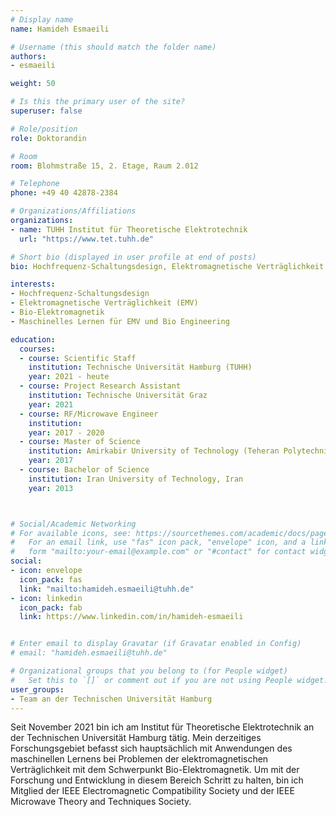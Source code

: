 ```yaml
---
# Display name
name: Hamideh Esmaeili

# Username (this should match the folder name)
authors:
- esmaeili

weight: 50

# Is this the primary user of the site?
superuser: false

# Role/position
role: Doktorandin

# Room
room: Blohmstraße 15, 2. Etage, Raum 2.012

# Telephone
phone: +49 40 42878-2384

# Organizations/Affiliations
organizations:
- name: TUHH Institut für Theoretische Elektrotechnik
  url: "https://www.tet.tuhh.de"

# Short bio (displayed in user profile at end of posts)
bio: Hochfrequenz-Schaltungsdesign, Elektromagnetische Verträglichkeit (EMV), Bio-Elektromagnetik, Maschinelles Lernen für EMV und Bio Engineering

interests:
- Hochfrequenz-Schaltungsdesign
- Elektromagnetische Verträglichkeit (EMV)
- Bio-Elektromagnetik
- Maschinelles Lernen für EMV und Bio Engineering

education:
  courses:
  - course: Scientific Staff
    institution: Technische Universität Hamburg (TUHH)
    year: 2021 - heute
  - course: Project Research Assistant
    institution: Technische Universität Graz
    year: 2021
  - course: RF/Microwave Engineer
    institution:
    year: 2017 - 2020
  - course: Master of Science
    institution: Amirkabir University of Technology (Teheran Polytechnic), Iran
    year: 2017
  - course: Bachelor of Science
    institution: Iran University of Technology, Iran
    year: 2013



# Social/Academic Networking
# For available icons, see: https://sourcethemes.com/academic/docs/page-builder/#icons
#   For an email link, use "fas" icon pack, "envelope" icon, and a link in the
#   form "mailto:your-email@example.com" or "#contact" for contact widget.
social:
- icon: envelope
  icon_pack: fas
  link: "mailto:hamideh.esmaeili@tuhh.de"
- icon: linkedin
  icon_pack: fab
  link: https://www.linkedin.com/in/hamideh-esmaeili


# Enter email to display Gravatar (if Gravatar enabled in Config)
# email: "hamideh.esmaeili@tuhh.de"

# Organizational groups that you belong to (for People widget)
#   Set this to `[]` or comment out if you are not using People widget.
user_groups:
- Team an der Technischen Universität Hamburg
---
```


Seit November 2021 bin ich am Institut für Theoretische Elektrotechnik an der Technischen Universität Hamburg tätig. Mein derzeitiges Forschungsgebiet befasst sich hauptsächlich mit Anwendungen des maschinellen Lernens bei Problemen der elektromagnetischen Verträglichkeit mit dem Schwerpunkt Bio-Elektromagnetik.
Um mit der Forschung und Entwicklung in diesem Bereich Schritt zu halten, bin ich Mitglied der IEEE Electromagnetic Compatibility Society und der IEEE Microwave Theory and Techniques Society.
